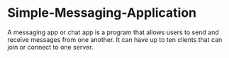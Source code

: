 # Simple-Messaging-Application

  A messaging app or chat app is a program that allows users to send and receive messages from one another. It can have up to ten clients that can join or connect to one server.
